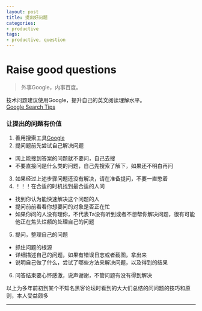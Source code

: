```yaml
---
layout: post
title: 提出好问题
categories:
- productive
tags:
- productive, question
---
```


     
	 
# Raise good questions
> 外事Google，内事百度。

技术问题建议使用Google，提升自己的英文阅读理解水平。  
[Google Search Tips](http://www.williamlong.info/archives/728.html)

### 让提出的问题有价值

1. 善用搜索工具[Google](http://www.google.com/)
2. 提问题前先尝试自己解决问题  
* 网上能搜到答案的问题就不要问，自己去搜
* 不要直接问是什么类的问题，自己先搜索了解下，如果还不明白再问
3. 如果经过上述步骤问题还没有解决，请在准备提问，不要一直憋着
4. ！！！在合适的时机找到最合适的人问
* 找到你认为能快速解决这个问题的人
* 提问前前看看你想要问的对象是否正在忙
* 如果你问的人没有理你，不代表Ta没有听到或者不想帮你解决问题，很有可能他正在焦头烂额的处理自己的问题
5. 提问，整理自己的问题
* 抓住问题的根源
* 详细描述自己的问题，如果有错误日志或者截图，拿出来
* 说明自己做了什么，尝试了哪些方法来解决问题，以及得到的结果
6. 问答结束要心怀感激，说声谢谢，不管问题有没有得到解决

以上为多年前初到某个不知名黑客论坛时看到的大大们总结的问问题的技巧和原则，本人受益颇多

----
